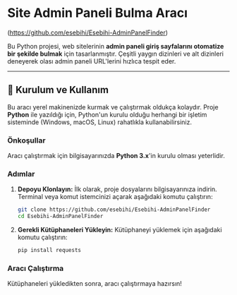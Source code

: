 # Site Admin Paneli Bulma Aracı

(https://github.com/esebihi/Esebihi-AdminPanelFinder)

Bu Python projesi, web sitelerinin **admin paneli giriş sayfalarını otomatize bir şekilde bulmak** için tasarlanmıştır. Çeşitli yaygın dizinleri ve alt dizinleri deneyerek olası admin paneli URL'lerini hızlıca tespit eder.

---

## 🚀 Kurulum ve Kullanım

Bu aracı yerel makinenizde kurmak ve çalıştırmak oldukça kolaydır. Proje **Python** ile yazıldığı için, Python'un kurulu olduğu herhangi bir işletim sisteminde (Windows, macOS, Linux) rahatlıkla kullanabilirsiniz.

### Önkoşullar

Aracı çalıştırmak için bilgisayarınızda **Python 3.x**'in kurulu olması yeterlidir.

### Adımlar

1.  **Depoyu Klonlayın:** İlk olarak, proje dosyalarını bilgisayarınıza indirin. Terminal veya komut istemcinizi açarak aşağıdaki komutu çalıştırın:

    ```bash
    git clone https://github.com/esebihi/Esebihi-AdminPanelFinder
    cd Esebihi-AdminPanelFinder
    ```

2.  **Gerekli Kütüphaneleri Yükleyin:** Kütüphaneyi yüklemek için aşağıdaki komutu çalıştırın:

    ```bash
    pip install requests
    ```
   

### Aracı Çalıştırma

Kütüphaneleri yükledikten sonra, aracı çalıştırmaya hazırsın!
